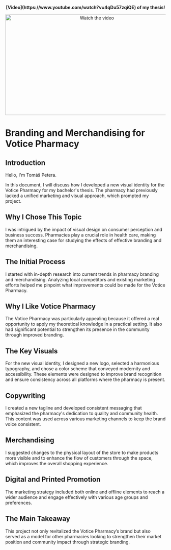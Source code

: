 <p align="center">
  <strong> [Video](https://www.youtube.com/watch?v=4qDu57zqiQE) of my thesis!</strong>
  </p>
<p align="center">
  <a href="https://www.youtube.com/watch?v=4qDu57zqiQE">
    <img alt="Watch the video" src="https://img.youtube.com/vi/4qDu57zqiQE/maxresdefault.jpg" width="560" height="315"/>
  </a>
</p>



# Branding and Merchandising for Votice Pharmacy

## Introduction
Hello, I'm Tomáš Petera.

In this document, I will discuss how I developed a new visual identity for the Votice Pharmacy for my bachelor's thesis. The pharmacy had previously lacked a unified marketing and visual approach, which prompted my project.

## Why I Chose This Topic
I was intrigued by the impact of visual design on consumer perception and business success. Pharmacies play a crucial role in health care, making them an interesting case for studying the effects of effective branding and merchandising.

## The Initial Process
I started with in-depth research into current trends in pharmacy branding and merchandising. Analyzing local competitors and existing marketing efforts helped me pinpoint what improvements could be made for the Votice Pharmacy.

## Why I Like Votice Pharmacy
The Votice Pharmacy was particularly appealing because it offered a real opportunity to apply my theoretical knowledge in a practical setting. It also had significant potential to strengthen its presence in the community through improved branding.

## The Key Visuals
For the new visual identity, I designed a new logo, selected a harmonious typography, and chose a color scheme that conveyed modernity and accessibility. These elements were designed to improve brand recognition and ensure consistency across all platforms where the pharmacy is present.

## Copywriting
I created a new tagline and developed consistent messaging that emphasized the pharmacy's dedication to quality and community health. This content was used across various marketing channels to keep the brand voice consistent.

## Merchandising
I suggested changes to the physical layout of the store to make products more visible and to enhance the flow of customers through the space, which improves the overall shopping experience.

## Digital and Printed Promotion
The marketing strategy included both online and offline elements to reach a wider audience and engage effectively with various age groups and preferences.

## The Main Takeaway
This project not only revitalized the Votice Pharmacy’s brand but also served as a model for other pharmacies looking to strengthen their market position and community impact through strategic branding.


